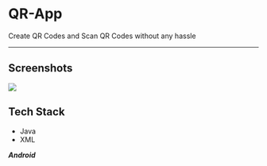 # QR-App
Create QR Codes and Scan QR Codes without any hassle

---

## Screenshots
<img src="https://user-images.githubusercontent.com/53803245/122275214-10e08a80-cf01-11eb-9908-8481103bd7d5.png"/>

## Tech Stack
- Java
- XML

***Android***

